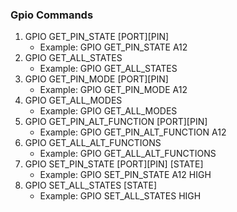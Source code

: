 ### Gpio Commands
1. GPIO GET_PIN_STATE [PORT][PIN]
   - Example: GPIO GET_PIN_STATE A12
2. GPIO GET_ALL_STATES
   - Example: GPIO GET_ALL_STATES
3. GPIO GET_PIN_MODE [PORT][PIN]
   - Example: GPIO GET_PIN_MODE A12
4. GPIO GET_ALL_MODES
   - Example: GPIO GET_ALL_MODES
5. GPIO GET_PIN_ALT_FUNCTION [PORT][PIN]
   - Example: GPIO GET_PIN_ALT_FUNCTION A12
6. GPIO GET_ALL_ALT_FUNCTIONS
   - Example: GPIO GET_ALL_ALT_FUNCTIONS
7. GPIO SET_PIN_STATE [PORT][PIN] [STATE]
   - Example: GPIO SET_PIN_STATE A12 HIGH
8. GPIO SET_ALL_STATES [STATE]
   - Example: GPIO SET_ALL_STATES HIGH
